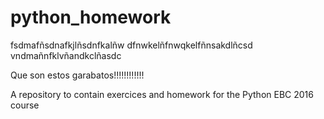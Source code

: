 # python_homework


fsdmafñsdnafkjlñsdnfkalñw
dfnwkelñfnwqkelfñnsakdlñcsd
vndmañnfklvñandkclñasdc



Que son estos garabatos!!!!!!!!!!!!


A repository to contain exercices and homework for the Python EBC 2016 course

